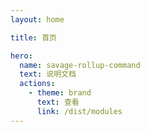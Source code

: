 ```yaml
---
layout: home

title: 首页

hero:
  name: savage-rollup-command
  text: 说明文档
  actions:
    - theme: brand
      text: 查看
      link: /dist/modules
---
```

